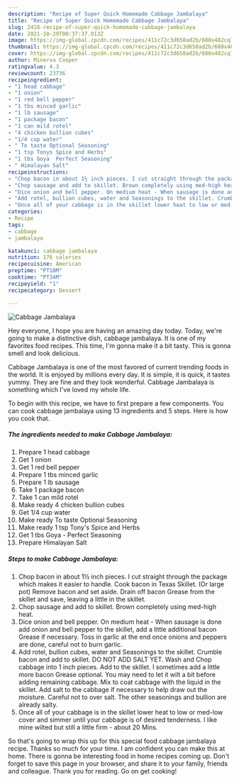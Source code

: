 ```yaml
---
description: "Recipe of Super Quick Homemade Cabbage Jambalaya"
title: "Recipe of Super Quick Homemade Cabbage Jambalaya"
slug: 2418-recipe-of-super-quick-homemade-cabbage-jambalaya
date: 2021-10-29T00:37:37.013Z
image: https://img-global.cpcdn.com/recipes/411c72c3d658ad2b/680x482cq70/cabbage-jambalaya-recipe-main-photo.jpg
thumbnail: https://img-global.cpcdn.com/recipes/411c72c3d658ad2b/680x482cq70/cabbage-jambalaya-recipe-main-photo.jpg
cover: https://img-global.cpcdn.com/recipes/411c72c3d658ad2b/680x482cq70/cabbage-jambalaya-recipe-main-photo.jpg
author: Minerva Cooper
ratingvalue: 4.3
reviewcount: 23736
recipeingredient:
- "1 head cabbage"
- "1 onion"
- "1 red bell pepper"
- "1 tbs minced garlic"
- "1 lb sausage"
- "1 package bacon"
- "1 can mild rotel"
- "4 chicken bullion cubes"
- "1/4 cup water"
- " To taste Optional Seasoning"
- "1 tsp Tonys Spice and Herbs"
- "1 tbs Goya  Perfect Seasoning"
- " Himalayan Salt"
recipeinstructions:
- "Chop bacon in about 1½ inch pieces. I cut straight through the package which makes it easier to handle. Cook bacon in Texas Skillet. (Or large pot) Remove bacon and set aside. Drain off bacon Grease from the skillet and save, leaving a little in the skillet."
- "Chop sausage and add to skillet. Brown completely using med-high heat."
- "Dice onion and bell pepper. On medium heat - When sausage is done add onion and bell pepper to the skillet, add a little additional bacon Grease if necessary. Toss in garlic at the end once onions and peppers are done, careful not to burn garlic."
- "Add rotel, bullion cubes, water and Seasonings to the skillet. Crumble bacon and add to skillet. DO NOT ADD SALT YET. Wash and Chop cabbage into 1 inch pieces. Add to the skillet. I sometimes add a little more bacon Grease optional. You may need to let it wilt a bit before adding remaining cabbage. Mix to coat cabbage with the liquid in the skillet. Add salt to the cabbage if necessary to help draw out the moisture. Careful not to over salt. The other seasonings and bullion are already salty."
- "Once all of your cabbage is in the skillet lower heat to low or med-low cover and simmer until your cabbage is of desired tenderness. I like mine wilted but still a little firm - about 20 Mins."
categories:
- Recipe
tags:
- cabbage
- jambalaya

katakunci: cabbage jambalaya 
nutrition: 176 calories
recipecuisine: American
preptime: "PT10M"
cooktime: "PT34M"
recipeyield: "1"
recipecategory: Dessert

---
```



![Cabbage Jambalaya](https://img-global.cpcdn.com/recipes/411c72c3d658ad2b/680x482cq70/cabbage-jambalaya-recipe-main-photo.jpg)

Hey everyone, I hope you are having an amazing day today. Today, we're going to make a distinctive dish, cabbage jambalaya. It is one of my favorites food recipes. This time, I'm gonna make it a bit tasty. This is gonna smell and look delicious.

Cabbage Jambalaya is one of the most favored of current trending foods in the world. It is enjoyed by millions every day. It is simple, it is quick, it tastes yummy. They are fine and they look wonderful. Cabbage Jambalaya is something which I've loved my whole life.




To begin with this recipe, we have to first prepare a few components. You can cook cabbage jambalaya using 13 ingredients and 5 steps. Here is how you cook that.

<!--inarticleads1-->

##### The ingredients needed to make Cabbage Jambalaya:

1. Prepare 1 head cabbage
1. Get 1 onion
1. Get 1 red bell pepper
1. Prepare 1 tbs minced garlic
1. Prepare 1 lb sausage
1. Take 1 package bacon
1. Take 1 can mild rotel
1. Make ready 4 chicken bullion cubes
1. Get 1/4 cup water
1. Make ready  To taste Optional Seasoning
1. Make ready 1 tsp Tony&#39;s Spice and Herbs
1. Get 1 tbs Goya - Perfect Seasoning
1. Prepare  Himalayan Salt




<!--inarticleads2-->

##### Steps to make Cabbage Jambalaya:

1. Chop bacon in about 1½ inch pieces. I cut straight through the package which makes it easier to handle. Cook bacon in Texas Skillet. (Or large pot) Remove bacon and set aside. Drain off bacon Grease from the skillet and save, leaving a little in the skillet.
1. Chop sausage and add to skillet. Brown completely using med-high heat.
1. Dice onion and bell pepper. On medium heat - When sausage is done add onion and bell pepper to the skillet, add a little additional bacon Grease if necessary. Toss in garlic at the end once onions and peppers are done, careful not to burn garlic.
1. Add rotel, bullion cubes, water and Seasonings to the skillet. Crumble bacon and add to skillet. DO NOT ADD SALT YET. Wash and Chop cabbage into 1 inch pieces. Add to the skillet. I sometimes add a little more bacon Grease optional. You may need to let it wilt a bit before adding remaining cabbage. Mix to coat cabbage with the liquid in the skillet. Add salt to the cabbage if necessary to help draw out the moisture. Careful not to over salt. The other seasonings and bullion are already salty.
1. Once all of your cabbage is in the skillet lower heat to low or med-low cover and simmer until your cabbage is of desired tenderness. I like mine wilted but still a little firm - about 20 Mins.




So that's going to wrap this up for this special food cabbage jambalaya recipe. Thanks so much for your time. I am confident you can make this at home. There is gonna be interesting food in home recipes coming up. Don't forget to save this page in your browser, and share it to your family, friends and colleague. Thank you for reading. Go on get cooking!
